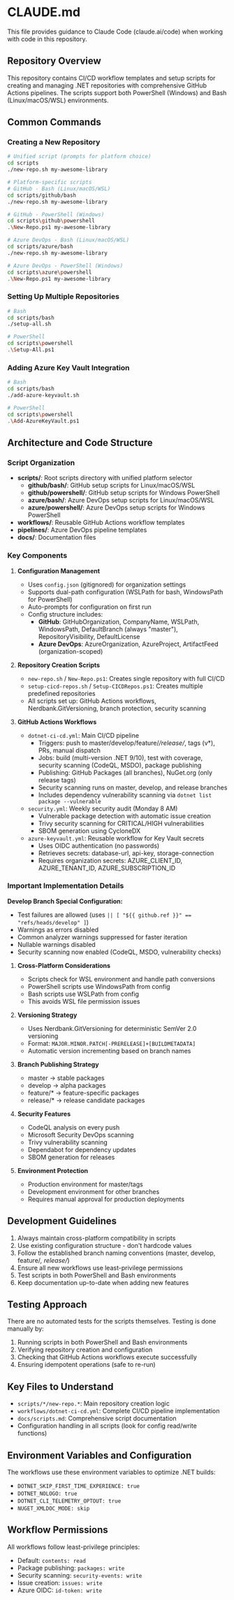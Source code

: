 # CLAUDE.md

This file provides guidance to Claude Code (claude.ai/code) when working with code in this repository.

## Repository Overview

This repository contains CI/CD workflow templates and setup scripts for creating and managing .NET repositories with comprehensive GitHub Actions pipelines. The scripts support both PowerShell (Windows) and Bash (Linux/macOS/WSL) environments.

## Common Commands

### Creating a New Repository
```bash
# Unified script (prompts for platform choice)
cd scripts
./new-repo.sh my-awesome-library

# Platform-specific scripts
# GitHub - Bash (Linux/macOS/WSL)
cd scripts/github/bash
./new-repo.sh my-awesome-library

# GitHub - PowerShell (Windows)  
cd scripts\github\powershell
.\New-Repo.ps1 my-awesome-library

# Azure DevOps - Bash (Linux/macOS/WSL)
cd scripts/azure/bash
./new-repo.sh my-awesome-library

# Azure DevOps - PowerShell (Windows)
cd scripts\azure\powershell
.\New-Repo.ps1 my-awesome-library
```

### Setting Up Multiple Repositories
```bash
# Bash
cd scripts/bash
./setup-all.sh

# PowerShell
cd scripts\powershell
.\Setup-All.ps1
```

### Adding Azure Key Vault Integration
```bash
# Bash
cd scripts/bash
./add-azure-keyvault.sh

# PowerShell
cd scripts\powershell
.\Add-AzureKeyVault.ps1
```

## Architecture and Code Structure

### Script Organization
- **scripts/**: Root scripts directory with unified platform selector
  - **github/bash/**: GitHub setup scripts for Linux/macOS/WSL
  - **github/powershell/**: GitHub setup scripts for Windows PowerShell
  - **azure/bash/**: Azure DevOps setup scripts for Linux/macOS/WSL  
  - **azure/powershell/**: Azure DevOps setup scripts for Windows PowerShell
- **workflows/**: Reusable GitHub Actions workflow templates
- **pipelines/**: Azure DevOps pipeline templates
- **docs/**: Documentation files

### Key Components

1. **Configuration Management**
   - Uses `config.json` (gitignored) for organization settings
   - Supports dual-path configuration (WSLPath for bash, WindowsPath for PowerShell)
   - Auto-prompts for configuration on first run
   - Config structure includes:
     - **GitHub**: GitHubOrganization, CompanyName, WSLPath, WindowsPath, DefaultBranch (always "master"), RepositoryVisibility, DefaultLicense
     - **Azure DevOps**: AzureOrganization, AzureProject, ArtifactFeed (organization-scoped)

2. **Repository Creation Scripts**
   - `new-repo.sh` / `New-Repo.ps1`: Creates single repository with full CI/CD
   - `setup-cicd-repos.sh` / `Setup-CICDRepos.ps1`: Creates multiple predefined repositories
   - All scripts set up: GitHub Actions workflows, Nerdbank.GitVersioning, branch protection, security scanning

3. **GitHub Actions Workflows**
   - `dotnet-ci-cd.yml`: Main CI/CD pipeline
     - Triggers: push to master/develop/feature/*/release/*, tags (v*), PRs, manual dispatch
     - Jobs: build (multi-version .NET 9/10), test with coverage, security scanning (CodeQL, MSDO), package publishing
     - Publishing: GitHub Packages (all branches), NuGet.org (only release tags)
     - Security scanning runs on master, develop, and release branches
     - Includes dependency vulnerability scanning via `dotnet list package --vulnerable`
   - `security.yml`: Weekly security audit (Monday 8 AM)
     - Vulnerable package detection with automatic issue creation
     - Trivy security scanning for CRITICAL/HIGH vulnerabilities
     - SBOM generation using CycloneDX
   - `azure-keyvault.yml`: Reusable workflow for Key Vault secrets
     - Uses OIDC authentication (no passwords)
     - Retrieves secrets: database-url, api-key, storage-connection
     - Requires organization secrets: AZURE_CLIENT_ID, AZURE_TENANT_ID, AZURE_SUBSCRIPTION_ID

### Important Implementation Details

**Develop Branch Special Configuration:**
- Test failures are allowed (uses `|| [ "${{ github.ref }}" == "refs/heads/develop" ]`)
- Warnings as errors disabled
- Common analyzer warnings suppressed for faster iteration
- Nullable warnings disabled
- Security scanning now enabled (CodeQL, MSDO, vulnerability checks)

1. **Cross-Platform Considerations**
   - Scripts check for WSL environment and handle path conversions
   - PowerShell scripts use WindowsPath from config
   - Bash scripts use WSLPath from config
   - This avoids WSL file permission issues

2. **Versioning Strategy**
   - Uses Nerdbank.GitVersioning for deterministic SemVer 2.0 versioning
   - Format: `MAJOR.MINOR.PATCH[-PRERELEASE]+[BUILDMETADATA]`
   - Automatic version incrementing based on branch names

3. **Branch Publishing Strategy**
   - master → stable packages
   - develop → alpha packages  
   - feature/* → feature-specific packages
   - release/* → release candidate packages

4. **Security Features**
   - CodeQL analysis on every push
   - Microsoft Security DevOps scanning
   - Trivy vulnerability scanning
   - Dependabot for dependency updates
   - SBOM generation for releases

5. **Environment Protection**
   - Production environment for master/tags
   - Development environment for other branches
   - Requires manual approval for production deployments

## Development Guidelines

1. Always maintain cross-platform compatibility in scripts
2. Use existing configuration structure - don't hardcode values
3. Follow the established branch naming conventions (master, develop, feature/*, release/*)
4. Ensure all new workflows use least-privilege permissions
5. Test scripts in both PowerShell and Bash environments
6. Keep documentation up-to-date when adding new features

## Testing Approach

There are no automated tests for the scripts themselves. Testing is done manually by:
1. Running scripts in both PowerShell and Bash environments
2. Verifying repository creation and configuration
3. Checking that GitHub Actions workflows execute successfully
4. Ensuring idempotent operations (safe to re-run)

## Key Files to Understand

- `scripts/*/new-repo.*`: Main repository creation logic
- `workflows/dotnet-ci-cd.yml`: Complete CI/CD pipeline implementation
- `docs/scripts.md`: Comprehensive script documentation
- Configuration handling in all scripts (look for config read/write functions)

## Environment Variables and Configuration

The workflows use these environment variables to optimize .NET builds:
- `DOTNET_SKIP_FIRST_TIME_EXPERIENCE: true`
- `DOTNET_NOLOGO: true`
- `DOTNET_CLI_TELEMETRY_OPTOUT: true`
- `NUGET_XMLDOC_MODE: skip`

## Workflow Permissions

All workflows follow least-privilege principles:
- Default: `contents: read`
- Package publishing: `packages: write`
- Security scanning: `security-events: write`
- Issue creation: `issues: write`
- Azure OIDC: `id-token: write`